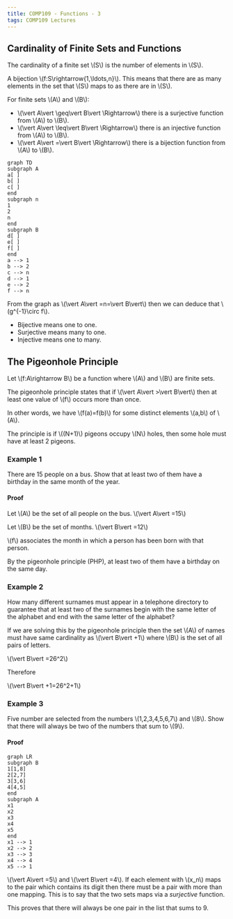 ```yaml
---
title: COMP109 - Functions - 3
tags: COMP109 Lectures
---
```

## Cardinality of Finite Sets and Functions
The cardinality of a finite set &#92;(S&#92;) is the number of elements in &#92;(S&#92;).

A bijection &#92;(f:S\rightarrow\{1,\ldots,n\}&#92;). This means that there are as many elements in the set that &#92;(S&#92;) maps to as there are in &#92;(S&#92;).

For finite sets &#92;(A&#92;) and &#92;(B&#92;):

* &#92;(\vert A\vert \geq\vert B\vert \Rightarrow&#92;) there is a surjective function from &#92;(A&#92;) to &#92;(B&#92;).
* &#92;(\vert A\vert \leq\vert B\vert \Rightarrow&#92;) there is an injective function from &#92;(A&#92;) to &#92;(B&#92;).
* &#92;(\vert A\vert =\vert B\vert \Rightarrow&#92;) there is a bijection function from &#92;(A&#92;) to &#92;(B&#92;).

```mermaid
graph TD
subgraph A
a[ ]
b[ ]
c[ ]
end
subgraph n
1
2
n
end
subgraph B
d[ ]
e[ ]
f[ ]
end
a --> 1
b --> 2
c --> n
d --> 1
e --> 2
f --> n
```

From the graph as &#92;(\vert A\vert =n=\vert B\vert&#92;) then we can deduce that &#92;(g^{-1}\circ f&#92;). 

* Bijective means one to one.
* Surjective means many to one.
* Injective means one to many.

## The Pigeonhole Principle
Let &#92;(f:A\rightarrow B&#92;) be a function where &#92;(A&#92;) and &#92;(B&#92;) are finite sets.

The pigeonhole principle states that if &#92;(\vert A\vert >\vert B\vert&#92;) then at least one value of &#92;(f&#92;) occurs more than once.

In other words, we have &#92;(f(a)=f(b)&#92;) for some distinct elements &#92;(a,b&#92;) of &#92;(A&#92;).

The principle is if &#92;((N+1)&#92;) pigeons occupy &#92;(N&#92;) holes, then some hole must have at least 2 pigeons.

### Example 1
There are 15 people on a bus. Show that at least two of them have a birthday in the same month of the year.

#### Proof
Let &#92;(A&#92;) be the set of all people on the bus. &#92;(\vert A\vert =15&#92;)

Let &#92;(B&#92;) be the set of months. &#92;(\vert B\vert =12&#92;)

&#92;(f&#92;) associates the month in which a person has been born with that person.

By the pigeonhole principle (PHP), at least two of them have a birthday on the same day.

### Example 2
How many different surnames must appear in a telephone directory to guarantee that at least two of the surnames begin with the same letter of the alphabet and end with the same letter of the alphabet?

If we are solving this by the pigeonhole principle then the set &#92;(A&#92;) of names must have same cardinality as &#92;(\vert B\vert +1&#92;) where &#92;(B&#92;) is the set of all pairs of letters. 

&#92;(\vert B\vert =26^2&#92;)

Therefore

&#92;(\vert B\vert +1=26^2+1&#92;)

### Example 3
Five number are selected from the numbers &#92;(1,2,3,4,5,6,7&#92;) and &#92;(8&#92;). Show that there will always be two of the numbers that sum to &#92;(9&#92;).

#### Proof
```mermaid
graph LR
subgraph B
1[1,8]
2[2,7]
3[3,6]
4[4,5]
end
subgraph A
x1
x2
x3
x4
x5
end
x1 --> 1
x2 --> 2
x3 --> 3
x4 --> 4
x5 --> 1
```
&#92;(\vert A\vert =5&#92;) and &#92;(\vert B\vert =4&#92;). If each element with &#92;(x_n&#92;) maps to the pair which contains its digit then there must be a pair with more than one mapping. This is to say that the two sets maps via a *surjective* function.

This proves that there will always be one pair in the list that sums to 9.
